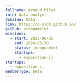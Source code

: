 ```yaml
---
fullname: Arnaud Milet
role: data analyst
domaine: Data
link: https://d-sidd.github.io/
github: arnaudmilet
missions:
  - start: 2023-06-26
    end: 2024-06-30
    status: independent
    startups:
      - exposition-ij
startups:
  - exposition-ij
memberType: beta
---
```

